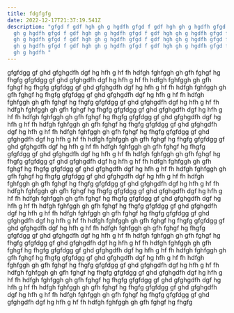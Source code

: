 ```yaml
---
title: fdgfgfg
date: 2022-12-17T21:37:19.541Z
description: "gfgd f gdf hgh gh g hgdfh gfgd f gdf hgh gh g hgdfh gfgd f gdf hgh
  gh g hgdfh gfgd f gdf hgh gh g hgdfh gfgd f gdf hgh gh g hgdfh gfgd f gdf hgh
  gh g hgdfh gfgd f gdf hgh gh g hgdfh gfgd f gdf hgh gh g hgdfh gfgd f gdf hgh
  gh g hgdfh gfgd f gdf hgh gh g hgdfh gfgd f gdf hgh gh g hgdfh gfgd f gdf hgh
  gh g hgdfh "
---
```

g﻿fgfdgg gf ghd gfghgdfh dgf hg hfh g hf fh  hdfgh fghfggh gh gfh fghgf hg fhgfg g﻿fgfdgg gf ghd gfghgdfh dgf hg hfh g hf fh  hdfgh fghfggh gh gfh fghgf hg fhgfg g﻿fgfdgg gf ghd gfghgdfh dgf hg hfh g hf fh  hdfgh fghfggh gh gfh fghgf hg fhgfg g﻿fgfdgg gf ghd gfghgdfh dgf hg hfh g hf fh  hdfgh fghfggh gh gfh fghgf hg fhgfg g﻿fgfdgg gf ghd gfghgdfh dgf hg hfh g hf fh  hdfgh fghfggh gh gfh fghgf hg fhgfg g﻿fgfdgg gf ghd gfghgdfh dgf hg hfh g hf fh  hdfgh fghfggh gh gfh fghgf hg fhgfg g﻿fgfdgg gf ghd gfghgdfh dgf hg hfh g hf fh  hdfgh fghfggh gh gfh fghgf hg fhgfg g﻿fgfdgg gf ghd gfghgdfh dgf hg hfh g hf fh  hdfgh fghfggh gh gfh fghgf hg fhgfg g﻿fgfdgg gf ghd gfghgdfh dgf hg hfh g hf fh  hdfgh fghfggh gh gfh fghgf hg fhgfg g﻿fgfdgg gf ghd gfghgdfh dgf hg hfh g hf fh  hdfgh fghfggh gh gfh fghgf hg fhgfg g﻿fgfdgg gf ghd gfghgdfh dgf hg hfh g hf fh  hdfgh fghfggh gh gfh fghgf hg fhgfg g﻿fgfdgg gf ghd gfghgdfh dgf hg hfh g hf fh  hdfgh fghfggh gh gfh fghgf hg fhgfg g﻿fgfdgg gf ghd gfghgdfh dgf hg hfh g hf fh  hdfgh fghfggh gh gfh fghgf hg fhgfg g﻿fgfdgg gf ghd gfghgdfh dgf hg hfh g hf fh  hdfgh fghfggh gh gfh fghgf hg fhgfg g﻿fgfdgg gf ghd gfghgdfh dgf hg hfh g hf fh  hdfgh fghfggh gh gfh fghgf hg fhgfg g﻿fgfdgg gf ghd gfghgdfh dgf hg hfh g hf fh  hdfgh fghfggh gh gfh fghgf hg fhgfg g﻿fgfdgg gf ghd gfghgdfh dgf hg hfh g hf fh  hdfgh fghfggh gh gfh fghgf hg fhgfg g﻿fgfdgg gf ghd gfghgdfh dgf hg hfh g hf fh  hdfgh fghfggh gh gfh fghgf hg fhgfg g﻿fgfdgg gf ghd gfghgdfh dgf hg hfh g hf fh  hdfgh fghfggh gh gfh fghgf hg fhgfg g﻿fgfdgg gf ghd gfghgdfh dgf hg hfh g hf fh  hdfgh fghfggh gh gfh fghgf hg fhgfg g﻿fgfdgg gf ghd gfghgdfh dgf hg hfh g hf fh  hdfgh fghfggh gh gfh fghgf hg fhgfg g﻿fgfdgg gf ghd gfghgdfh dgf hg hfh g hf fh  hdfgh fghfggh gh gfh fghgf hg fhgfg g﻿fgfdgg gf ghd gfghgdfh dgf hg hfh g hf fh  hdfgh fghfggh gh gfh fghgf hg fhgfg g﻿fgfdgg gf ghd gfghgdfh dgf hg hfh g hf fh  hdfgh fghfggh gh gfh fghgf hg fhgfg g﻿fgfdgg gf ghd gfghgdfh dgf hg hfh g hf fh  hdfgh fghfggh gh gfh fghgf hg fhgfg g﻿fgfdgg gf ghd gfghgdfh dgf hg hfh g hf fh  hdfgh fghfggh gh gfh fghgf hg fhgfg g﻿fgfdgg gf ghd gfghgdfh dgf hg hfh g hf fh  hdfgh fghfggh gh gfh fghgf hg fhgfg g﻿fgfdgg gf ghd gfghgdfh dgf hg hfh g hf fh  hdfgh fghfggh gh gfh fghgf hg fhgfg g﻿fgfdgg gf ghd gfghgdfh dgf hg hfh g hf fh  hdfgh fghfggh gh gfh fghgf hg fhgfg